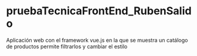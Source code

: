 # pruebaTecnicaFrontEnd_RubenSalido
Aplicación web con el framework vue.js en la que se muestra un catálogo de productos permite filtrarlos y cambiar el estilo
